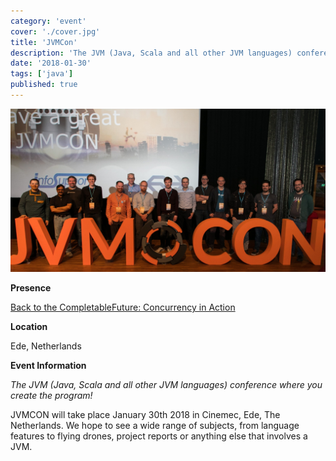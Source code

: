 ```yaml
---
category: 'event'
cover: './cover.jpg'
title: 'JVMCon'
description: 'The JVM (Java, Scala and all other JVM languages) conference where you create the program with a wide range of subjects, from language features to flying drones, project reports or anything else that involves a JVM.'
date: '2018-01-30'
tags: ['java']
published: true
---
```

![cover](./cover.jpg)

**Presence**

[Back to the CompletableFuture: Concurrency in Action](https://dvinnik.dev/presentations/2018/back-to-the-completable-future) 

**Location**

Ede, Netherlands

**Event Information**

*The JVM (Java, Scala and all other JVM languages) conference where you create the program!*

JVMCON will take place January 30th 2018 in Cinemec, Ede, The Netherlands. We hope to see a wide range of subjects, from language features to flying drones, project reports or anything else that involves a JVM. 
